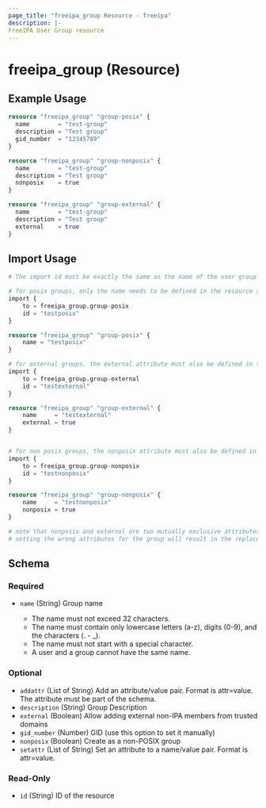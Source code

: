 ```yaml
---
page_title: "freeipa_group Resource - freeipa"
description: |-
FreeIPA User Group resource
---
```


# freeipa_group (Resource)



## Example Usage

```terraform
resource "freeipa_group" "group-posix" {
  name        = "test-group"
  description = "Test group"
  gid_number  = "12345789"
}

resource "freeipa_group" "group-nonposix" {
  name        = "test-group"
  description = "Test group"
  nonposix    = true
}

resource "freeipa_group" "group-external" {
  name        = "test-group"
  description = "Test group"
  external    = true
}
```



## Import Usage

```terraform
# The import id must be exactly the same as the name of the user group.

# for posix groups, only the name needs to be defined in the resource statement.
import {
    to = freeipa_group.group-posix
    id = "testposix"
}

resource "freeipa_group" "group-posix" {
    name = "testposix"
}

# for external groups, the external attribute must also be defined in the resource statement.
import {
    to = freeipa_group.group-external
    id = "testexternal"
}

resource "freeipa_group" "group-external" {
    name     = "testexternal"
    external = true
}


# for non posix groups, the nonposix attribute must also be defined in the resource statement.
import {
    to = freeipa_group.group-nonposix
    id = "testnonposix"
}

resource "freeipa_group" "group-nonposix" {
    name     = "testnonposix"
    nonposix = true
}

# note that nonposix and external are two mutually exclusive attributes.
# setting the wrong attributes for the group will result in the replacement of the resource (destroy and recreate)
```


<!-- schema generated by tfplugindocs -->
## Schema

### Required

- `name` (String) Group name

	- The name must not exceed 32 characters.
	- The name must contain only lowercase letters (a-z), digits (0-9), and the characters (. - _).
	- The name must not start with a special character.
	- A user and a group cannot have the same name.

### Optional

- `addattr` (List of String) Add an attribute/value pair. Format is attr=value. The attribute must be part of the schema.
- `description` (String) Group Description
- `external` (Boolean) Allow adding external non-IPA members from trusted domains
- `gid_number` (Number) GID (use this option to set it manually)
- `nonposix` (Boolean) Create as a non-POSIX group
- `setattr` (List of String) Set an attribute to a name/value pair. Format is attr=value.

### Read-Only

- `id` (String) ID of the resource

